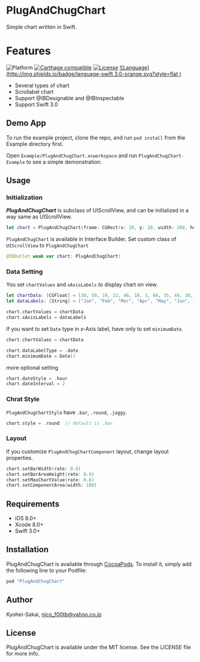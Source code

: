 # PlugAndChugChart

Simple chart written in Swift.

# Features

![Platform](http://img.shields.io/badge/platform-ios-blue.svg?style=flat
)
[![Carthage compatible](https://img.shields.io/badge/Carthage-Compatible-brightgreen.svg?style=flat)](https://github.com/Carthage/Carthage)
[![License](http://img.shields.io/badge/license-MIT-lightgrey.svg?style=flat
)](http://mit-license.org)
[![Language](http://img.shields.io/badge/language-swift 3.0-orange.svg?style=flat
)](https://developer.apple.com/swift)

- Several types of chart
- Scrollabel chart
- Support @IBDesignable and @IBInspectable
- Support Swift 3.0

## Demo App

To run the example project, clone the repo, and run `pod install` from the Example directory first.

Open `Example/PlugAndChugChart.xcworkspace` and run `PlugAndChugChart-Example` to see a simple demonstration.

## Usage

### Initialization

***PlugAndChugChart*** is subclass of UIScrollView, and can be initialized in a way same as UIScrollView.

```swift
let chart = PlugAndChugChart(frame: CGRect(x: 10, y: 20, width: 200, height: 300))
```

`PlugAndChugChart` is available in Interface Builder.
Set custom class of `UIScrollView` to `PlugAndChugChart`

```swift
@IBOutlet weak var chart: PlugAndChugChart!
```

### Data Setting
You set `chartValues` and `xAxisLabels` to display chart on view.

```swift
let chartData: [CGFloat] = [30, 50, 19, 22, 46, 10, 1, 66, 35, 49, 38, 17]
let dataLabels: [String] = ["Jan", "Feb", "Mar", "Apr", "May", "Jun", "Jul", "Aug", "Sep", "Oct", "Nov", "Dec"]

chart.chartValues = chartData
chart.xAxisLabels = dataLabels
```
If you want to set `Date` type in x-Axis label, have only to set `minimumDate`.

```swift
chart.chartValues = chartData

chart.dataLabelType = .date
chart.minimumDate = Date()
```

more optional setting

```swift
chart.dateStyle = .hour
chart.dateInterval = 2
```

### Chrat Style

`PlugAndChugChartStyle` have `.bar`, `.round`, `.jaggy`.
```swift
chart.style = .round  // default is .bar
```


### Layout
If you customize `PlugAndChugChartComponent` layout, change layout properties.
```swift
chart.setBarWidth(rate: 0.9)
chart.setBarAreaHeight(rate: 0.9)
chart.setMaxChartValue(rate: 0.6)
chart.setComponentArea(width: 100)
```

## Requirements

- iOS 8.0+
- Xcode 8.0+
- Swift 3.0+

## Installation

PlugAndChugChart is available through [CocoaPods](http://cocoapods.org). To install
it, simply add the following line to your Podfile:

```ruby
pod "PlugAndChugChart"
```

## Author

Kyohei-Sakai, nico_f00tb@yahoo.co.jp

## License

PlugAndChugChart is available under the MIT license. See the LICENSE file for more info.
